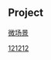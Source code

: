 ## Project

[微场景](https://cxywwl1226.github.io/weChatScene)

[121212](https://cxywwl1226.github.io/lovely-cat)

